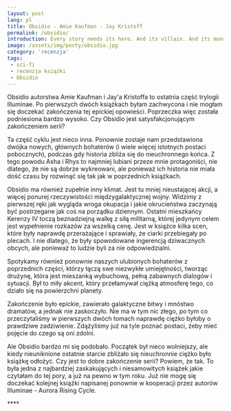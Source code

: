 ```yaml
---
layout: post
lang: pl
title: Obsidio - Amie Kaufman - Jay Kristoff
permalink: /obsidio/
introduction: Every story needs its hero. And its villain. And its monster.
image: /assets/img/posty/obsidio.jpg
category: 'recenzja'
tags:
 - sci-fi
 - recenzja książki
 - Obsidio
---
```

Obsidio autorstwa Amie Kaufman i Jay'a Kristoffa to ostatnia część trylogii Illuminae. Po pierwszych dwóch książkach byłam zachwycona i nie mogłam się doczekać zakończenia tej epickiej opowieści. Poprzeczka więc została podniesiona bardzo wysoko. Czy Obsidio jest satysfakcjonującym zakończeniem serii?

Ta część cyklu jest nieco inna. Ponownie zostaje nam przedstawiona dwójka nowych, głównych bohaterów (i wiele więcej istotnych postaci pobocznych), podczas gdy historia zbliża się do nieuchronnego końca. Z tego powodu Asha i Rhys to najmniej lubiani przeze mnie protagoniści, nie dlatego, że nie są dobrze wykreowani, ale ponieważ ich historia nie miała dość czasu by rozwinąć się tak jak w poprzednich książkach.

Obsidio ma również zupełnie inny klimat. Jest tu mniej nieustającej akcji, a więcej ponurej rzeczywistości międzygalaktycznej wojny. Widzimy z pierwszej ręki jak wygląda wroga okupacja i jakie okrucieństwa zaczynają być postrzegane jak coś na porządku dziennym. Ostatni mieszkańcy Kerenzy IV toczą beznadziejną walkę z siłą militarną, której jedynym celem jest wypełnienie rozkazów za wszelką cenę. Jest w książce kilka scen, które były naprawdę przerażające i sprawiały, że ciarki przebiegały po plecach. I nie dlatego, że były spowodowane ingerencją dziwacznych obcych, ale ponieważ to ludzie byli za nie odpowiedzialni.

Spotykamy również ponownie naszych ulubionych bohaterów z poprzednich części, którzy łączą swe niezwykłe umiejętności, tworząc drużynę, która jest mieszanką wybuchową, pełną zabawnych dialogów i sytuacji. Był to miły akcent, który przełamywał ciężką atmosferę tego, co działo się na powierzchni planety.

Zakończenie było epickie, zawierało galaktyczne bitwy i mnóstwo dramatów, a jednak nie zaskoczyło. Nie ma w tym nic złego, po tym co przeczytaliśmy w pierwszych dwóch tomach naprawdę ciężko byłoby o prawdziwe zadziwienie. Zdążyliśmy już na tyle poznać postaci, żeby mieć pojęcie do czego są oni zdolni.

Ale Obsidio bardzo mi się podobało. Początek był nieco wolniejszy, ale kiedy nieuniknione ostatnie starcie zbliżało się nieuchronnie ciężko było książkę odłożyć. Czy jest to dobre zakończenie serii? Powiem, że tak. To była jedna z najbardziej zaskakujących i niesamowitych książek jakie czytałam do tej pory, a już na pewno w tym roku. Już nie mogę się doczekać kolejnej książki napisanej ponownie w kooperacji przez autorów Illuminae - Aurora Rising Cycle.


 \*\*\*\*
